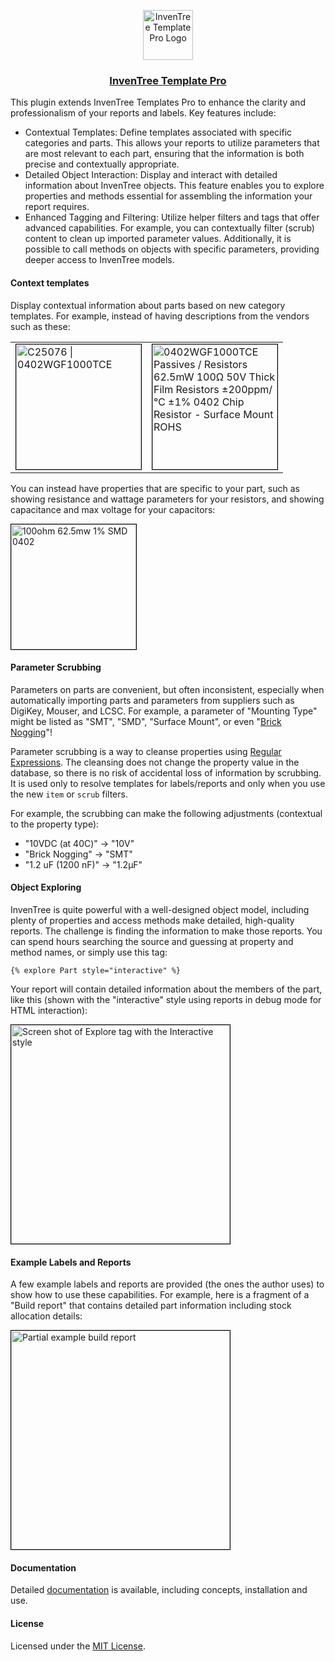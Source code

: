 <p align="center"><img src="images/InvenTree Template Pro Logo.png" alt="InvenTree Template Pro
Logo" width="80px"></p>

<h3 align="center">

[InvenTree Template Pro](README.md)

</h3>

This plugin extends InvenTree Templates Pro to enhance the clarity and professionalism of your reports
and labels. Key features include:

- Contextual Templates: Define templates associated with specific categories and parts. This allows
your reports to utilize parameters that are most relevant to each part, ensuring that the
information is both precise and contextually appropriate.  
- Detailed Object Interaction: Display and interact with detailed information about InvenTree
objects. This feature enables you to explore properties and methods essential for assembling the
information your report requires.  
- Enhanced Tagging and Filtering: Utilize helper filters and tags that offer advanced capabilities.
For example, you can contextually filter (scrub) content to clean up imported parameter values.
Additionally, it is possible to call methods on objects with specific parameters, providing deeper
access to InvenTree models.

#### Context templates

Display contextual information about parts based on new category templates. For example, instead of having descriptions from the vendors such as these:

<table><tr><td>
<img alt="C25076 | 0402WGF1000TCE"
src="https://github.com/cmidgley/inventree-template-pro/raw/main/doc/images/default-label-example.png"
style="border: black 1px solid" width="200px"></td>
<td><img alt="0402WGF1000TCE Passives / Resistors 62.5mW 100Ω 50V Thick Film Resistors ±200ppm/℃ ±1% 0402 Chip Resistor - Surface Mount ROHS"
src="https://github.com/cmidgley/inventree-template-pro/raw/main/doc/images/detailed-label-example.png"
style="border: black 1px solid" width="200px"></td>
</tr>
</table>

You can instead have properties that are specific to your part, such as showing resistance and wattage parameters for your resistors, and showing capacitance and max voltage for your capacitors:

<img alt="100ohm 62.5mw 1% SMD 0402" src="https://github.com/cmidgley/inventree-template-pro/raw/main/doc/images/29mm-label-example.png" style="border: black 1px
solid" width="200px">

#### Parameter Scrubbing

Parameters on parts are convenient, but often inconsistent, especially when automatically importing
parts and parameters from suppliers such as DigiKey, Mouser, and LCSC. For example, a parameter of
"Mounting Type" might be listed as "SMT", "SMD", "Surface Mount", or even "[Brick
Nogging](https://www.eevblog.com/forum/chat/where-does-all-the-weird-chinese-component-terminology-come-from/msg4313581/#msg4313581)"!

Parameter scrubbing is a way to cleanse properties using [Regular
Expressions](https://en.wikipedia.org/wiki/Regular_expression).  The cleansing does not change the
property value in the database, so there is no risk of accidental loss of information by scrubbing.
It is used only to resolve templates for labels/reports and only when you use the new `item` or
`scrub` filters.

For example, the scrubbing can make the following adjustments (contextual to the property type):

- "10VDC (at 40C)" -> "10V"
- "Brick Nogging" -> "SMT"
- "1.2 uF (1200 nF)" -> "1.2µF"


#### Object Exploring

InvenTree is quite powerful with a well-designed object model, including plenty of properties and access
methods make detailed, high-quality reports. The challenge is finding the information to make those
reports. You can spend hours searching the source and guessing at property and method names, or
simply use this tag:

```django
{% explore Part style="interactive" %}
```

Your report will contain detailed information about the members of the part, like this (shown with
the "interactive" style using reports in debug mode for HTML interaction):

<img alt="Screen shot of Explore tag with the Interactive style" src="https://github.com/cmidgley/inventree-template-pro/raw/main/doc/images/explore-interactive-example.png" style="border: black 1px
solid" width="350px">

#### Example Labels and Reports

A few example labels and reports are provided (the ones the author uses) to show how to use these
capabilities. For example, here is a fragment of a "Build report" that contains detailed part
information including stock allocation details:

<img alt="Partial example build report" src="https://github.com/cmidgley/inventree-template-pro/raw/main/doc/images/build-report-example.png" style="border: black 1px
solid" width="350px">


#### Documentation

Detailed [documentation](https://github.com/cmidgley/inventree-template-pro/tree/main/doc/README.md) is available, including concepts, installation and use.

#### License

Licensed under the [MIT License](https://github.com/cmidgley/inventree-template-pro/tree/main/LICENSE).